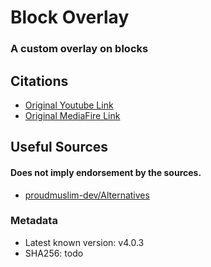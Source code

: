 # Block Overlay
### A custom overlay on blocks

## Citations 
- [Original Youtube Link](https://youtu.be/7B8v384K0fM)
- [Original MediaFire Link](https://www.mediafire.com/file/p215r5yjgd3jsi7/Block_Overlay_4.0.3.jar/file)

## Useful Sources
#### Does not imply endorsement by the sources.
- [proudmuslim-dev/Alternatives](https://github.com/proudmuslim-dev/Alternatives)

### Metadata
- Latest known version: v4.0.3
- SHA256: todo